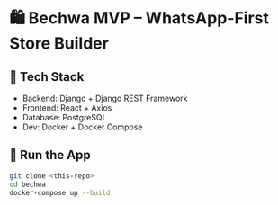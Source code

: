 # 🛍️ Bechwa MVP – WhatsApp-First Store Builder

## 🔧 Tech Stack
- Backend: Django + Django REST Framework
- Frontend: React + Axios
- Database: PostgreSQL
- Dev: Docker + Docker Compose

## 🚀 Run the App

```bash
git clone <this-repo>
cd bechwa
docker-compose up --build
